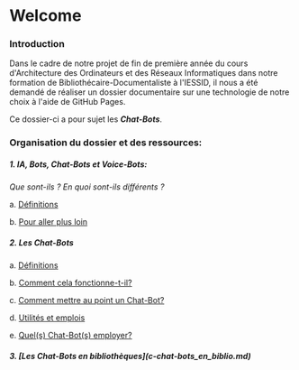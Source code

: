 <h1>Welcome</h1>

<h3>Introduction</h3>
Dans le cadre de notre projet de fin de première année du cours d'Architecture des Ordinateurs et des Réseaux Informatiques dans notre formation de Bibliothécaire-Documentaliste à l'IESSID, il nous a été demandé de réaliser un dossier documentaire sur une technologie de notre choix à l'aide de GitHub Pages.

Ce dossier-ci a pour sujet les <strong><em>Chat-Bots</em></strong>.

<h3>Organisation du dossier et des ressources:</h3>

<h5>1. IA, Bots, Chat-Bots et Voice-Bots:</h5> <em>Que sont-ils ? En quoi sont-ils différents ?</em>
<br>

a. [Définitions](aa-ia_bots_chat-bots_voice-bots-def.md)

b. [Pour aller plus loin](ab-ia_bots_chat-bots_voice-bots-plus_loin.md)

<h5>2. Les Chat-Bots</h5>

a.	[Définitions](ba-les_chat-bots-def.md)

b.	[Comment cela fonctionne-t-il?](bb-les_chat-bots-comment_ça_fonctionne?.md)

c.  [Comment mettre au point un Chat-Bot?](bc-les_chat-bots-comment_creer_chat-bots?.md)

d.	[Utilités et emplois](bd-les_chat-bots-uti_emplois.md)

e.  [Quel(s) Chat-Bot(s) employer?](be-les_chat-bots-quel_employer?.md)

<h5> 3. [Les Chat-Bots en bibliothèques](c-chat-bots_en_biblio.md) </h5>


